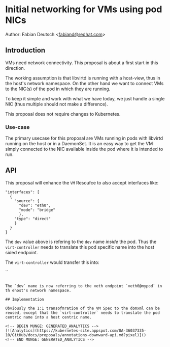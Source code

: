 # Initial networking for VMs using pod NICs

Author: Fabian Deutsch \<fabiand@redhat.com\>

## Introduction

VMs need network connectivity. This proposal is about a first start in this direction.

The working assumption is that libvirtd is running with a host-view, thus in the host's
network namespace.
On the other hand we want to connect VMs to the NIC(s) of the pod in which they are running.

To keep it simple and work with what we have today, we just handle a single NIC (thus multiple should
not make a difference).

This proposal does not require changes to Kubernetes.

### Use-case

The primary usecase for this proposal are VMs running in pods with libvirtd running on the host
or in a DaemonSet.
It is an easy way to get the VM simply connected to the NIC available inside the pod where
it is intended to run.

## API

This proposal will enhance the `VM` Resoufce to also accept interfaces like:

```
"interfaces": [
  {
    "source": {
      "dev": "eth0",
      "mode": "bridge"
      },
    "type": "direct"
    }
  }
}
```

The `dev` value above is refering to the `dev` name _inside_ the pod.
Thus the `virt-controller` needs to translate this pod specific name into the host sided endpoint.

The `virt-controller` would transfer this into:

``    <interface type='direct'>
      <source dev='veth0@mypod' mode='vepa'/>
    </interface>
```

The `dev` name is now referring to the veth endpoint `veth0@mypod` in th ehost's network namespace.

## Implementation

Obviously the 1:1 transofmration of the VM Spec to the domxml can be reused, except that the `virt-controller` needs to translate the pod centric name into a host centric name.

<!-- BEGIN MUNGE: GENERATED_ANALYTICS -->
[![Analytics](https://kubernetes-site.appspot.com/UA-36037335-10/GitHub/docs/proposals/annotations-downward-api.md?pixel)]()
<!-- END MUNGE: GENERATED_ANALYTICS -->
